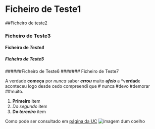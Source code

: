 # Ficheiro de Teste1
##Ficheiro de teste2
### Ficheiro de Teste3
#### Ficheiro de *Teste4*
#####   Fiche*i*ro *de T*este5
######Ficheiro de Teste6
#######   Ficheiro de Teste7

A verdade **começa** por *nunca* saber ***errou*** muito **a*feio*** a *v**erdad**e aconteceu
logo desde cedo compreendi que # nunca #devo #demorar ##muito.

1. **Primeiro** item
2. *Do segundo* item
3. **Do *terceiro*** item

Como pode ser consultado em [página da UC](http://www.uc.pt)
![imagem dum coelho](http://www.coellho.com)